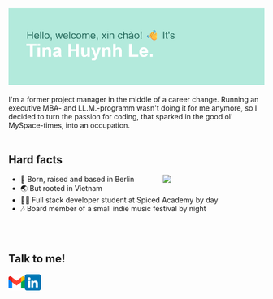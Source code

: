 ![header](header.png)
<br>
<br>
I'm a former project manager in the middle of a career change. Running an executive MBA- and LL.M.-programm wasn't doing it for me anymore, so I decided to turn the passion for coding, that sparked in the good ol' MySpace-times, into an occupation.
<br>
<br>

## Hard facts
<img src="giphyboth.gif" width="200" align="right">
<p align="left"> 
     
- 📍 Born, raised and based in Berlin
-  🌏 But rooted in Vietnam
-  🧑‍💻 Full stack developer student at Spiced Academy by day
-  🎶 Board member of a small indie music festival by night  </p>
<br>
<br>

## Talk to me!
<a href="mailto:huynhletina@gmail.com">
    <img height="32" align="left" alt="Mail" src="gmail.png" />
</a>

<a href="https://www.linkedin.com/in/tinahuynhle/">
    <img height="32" align="left" alt="LinkedIn" src="linkedin.png" />
</a>
